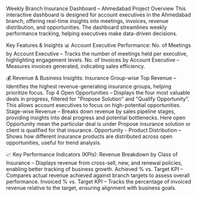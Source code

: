 Weekly Branch Insurance Dashboard – Ahmedabad
Project Overview
This interactive dashboard is designed for account executives in the Ahmedabad branch, offering real-time insights into meetings, invoices, revenue distribution, and opportunities. The dashboard streamlines weekly performance tracking, helping executives make data-driven decisions.

Key Features & Insights
📊 Account Executive Performance:
No. of Meetings by Account Executive – Tracks the number of meetings held per executive, highlighting engagement levels.
No. of Invoices by Account Executive – Measures invoices generated, indicating sales efficiency.

💰 Revenue & Business Insights:
Insurance Group-wise Top Revenue – Identifies the highest revenue-generating insurance groups, helping prioritize focus.
Top 4 Open Opportunities – Displays the four most valuable deals in progress, filtered for "Propose Solution" and "Qualify Opportunity".
This allows account executives to focus on high-potential opportunities.
Stage-wise Revenue – Breaks down revenue by sales pipeline stages, providing insights into deal progress and potential bottlenecks.
Here open Opportunity mean the particular deal is under Propose insurance solution or client is qualified for that insurance.
Opportunity - Product Distribution – Shows how different insurance products are distributed across open opportunities, useful for trend analysis.

📈 Key Performance Indicators (KPIs):
Revenue Breakdown by Class of Insurance – Displays revenue from cross-sell, new, and renewal policies, enabling better tracking of business growth.
Achieved % vs. Target KPI – Compares actual revenue achieved against branch targets to assess overall performance.
Invoiced % vs. Target KPI – Tracks the percentage of invoiced revenue relative to the target, ensuring alignment with business goals.
